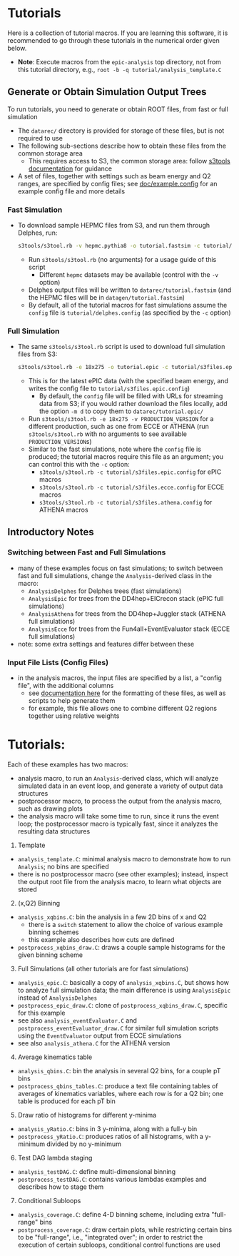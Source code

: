 # Tutorials

Here is a collection of tutorial macros. If you are learning this software,
it is recommended to go through these tutorials in the numerical order given below.

- **Note**: Execute macros from the `epic-analysis` top directory, not from
this tutorial directory, e.g., `root -b -q tutorial/analysis_template.C`

## Generate or Obtain Simulation Output Trees 

To run tutorials, you need to generate or obtain ROOT files, from fast or full simulation
- The `datarec/` directory is provided for storage of these files,
  but is not required to use
- The following sub-sections describe how to obtain these files from the common
  storage area
  - This requires access to S3, the common storage area: follow
    [s3tools documentation](../s3tools/README.md) for guidance
- A set of files, together with settings such as beam energy and Q2 ranges, are
  specified by config files; see [doc/example.config](../doc/example.config) for an example
  config file and more details

### Fast Simulation
- To download sample HEPMC files from S3, and run them through Delphes, run:
  ```bash
  s3tools/s3tool.rb -v hepmc.pythia8 -o tutorial.fastsim -c tutorial/delphes.config -e 10x100 -l 4
  ```
  - Run `s3tools/s3tool.rb` (no arguments) for a usage guide of this script
    - Different `hepmc` datasets may be available (control with the `-v` option)
  - Delphes output files will be written to `datarec/tutorial.fastsim`
    (and the HEPMC files will be in `datagen/tutorial.fastsim`)
  - By default, all of the tutorial macros for fast simulations assume the
    `config` file is `tutorial/delphes.config` (as specified by the `-c` option)


### Full Simulation
- The same `s3tools/s3tool.rb` script is used to download full simulation files from S3:
  ```bash
  s3tools/s3tool.rb -e 18x275 -o tutorial.epic -c tutorial/s3files.epic.config -l 4
  ```
  - This is for the latest ePIC data (with the specified beam energy, and
    writes the config file to `tutorial/s3files.epic.config`)
    - By default, the `config` file will be filled with URLs for streaming data
      from S3; if you would rather download the files locally, add the option
      `-m d` to copy them to `datarec/tutorial.epic/`
  - Run `s3tools/s3tool.rb -e 18x275 -v PRODUCTION_VERSION` for a different
    production, such as one from ECCE or ATHENA (run `s3tools/s3tool.rb` with
    no arguments to see available `PRODUCTION_VERSION`s)
  - Similar to the fast simulations, note where the `config` file is produced; the tutorial
    macros require this file as an argument; you can control this with the `-c` option:
    - `s3tools/s3tool.rb -c tutorial/s3files.epic.config` for ePIC macros
    - `s3tools/s3tool.rb -c tutorial/s3files.ecce.config` for ECCE macros
    - `s3tools/s3tool.rb -c tutorial/s3files.athena.config` for ATHENA macros


## Introductory Notes

### Switching between Fast and Full Simulations
- many of these examples focus on fast simulations; to switch between fast and
  full simulations, change the `Analysis`-derived class in the macro:
  - `AnalysisDelphes` for Delphes trees (fast simulations)
  - `AnalysisEpic` for trees from the DD4hep+EICrecon stack (ePIC full simulations)
  - `AnalysisAthena` for trees from the DD4hep+Juggler stack (ATHENA full simulations)
  - `AnalysisEcce` for trees from the Fun4all+EventEvaluator stack (ECCE full simulations)
- note: some extra settings and features differ between these

### Input File Lists (Config Files)
- in the analysis macros, the input files are specified by a list, a "config
  file", with the additional columns
  - see [documentation here](../s3tools/README.md) for the formatting of these
    files, as well as scripts to help generate them
  - for example, this file allows one to combine different Q2 regions together
    using relative weights 


# Tutorials:

Each of these examples has two macros:
  - analysis macro, to run an `Analysis`-derived class, which will analyze 
    simulated data in an event loop, and generate a variety of output
    data structures
  - postprocessor macro, to process the output from the analysis macro,
    such as drawing plots
  - the analysis macro will take some time to run, since it runs
    the event loop; the postprocessor macro is typically fast, since
    it analyzes the resulting data structures


1. Template
  - `analysis_template.C`: minimal analysis macro to demonstrate how
    to run `Analysis`; no bins are specified
  - there is no postprocessor macro (see other examples); instead, inspect
    the output root file from the analysis macro, to learn what objects
    are stored

2. (x,Q2) Binning
  - `analysis_xqbins.C`: bin the analysis in a few 2D bins of x and Q2
    - there is a `switch` statement to allow the choice of various
      example binning schemes
    - this example also describes how cuts are defined
  - `postprocess_xqbins_draw.C`: draws a couple sample histograms for
    the given binning scheme

3. Full Simulations (all other tutorials are for fast simulations)
  - `analysis_epic.C`: basically a copy of `analysis_xqbins.C`,
    but shows how to analyze full simulation data; the main difference
    is using `AnalysisEpic` instead of `AnalysisDelphes`
  - `postprocess_epic_draw.C`: clone of `postprocess_xqbins_draw.C`,
    specific for this example
  - see also `analysis_eventEvaluator.C` and `postprocess_eventEvaluator_draw.C`
    for similar full simulation scripts using the `EventEvaluator` output from
    ECCE simulations
  - see also `analysis_athena.C` for the ATHENA version

4. Average kinematics table
  - `analysis_qbins.C`: bin the analysis in several Q2 bins, for a couple
    pT bins
  - `postprocess_qbins_tables.C`: produce a text file containing tables
    of averages of kinematics variables, where each row is for a Q2 bin;
    one table is produced for each pT bin

5. Draw ratio of histograms for different y-minima
  - `analysis_yRatio.C`: bins in 3 y-minima, along with a full-y bin
  - `postprocess_yRatio.C`: produces ratios of all histograms, with
    a y-minimum divided by no y-minimum

6. Test DAG lambda staging
  - `analysis_testDAG.C`: define multi-dimensional binning
  - `postprocess_testDAG.C`: contains various lambdas examples and
    describes how to stage them

7. Conditional Subloops
  - `analysis_coverage.C`: define 4-D binning scheme, including
    extra "full-range" bins
  - `postprocess_coverage.C`: draw certain plots, while restricting
    certain bins to be "full-range", i.e., "integrated over"; in order
    to restrict the execution of certain subloops, conditional control
    functions are used
